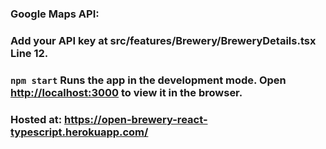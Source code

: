 ### Google Maps API: 
### Add your API key at src/features/Brewery/BreweryDetails.tsx Line 12.

### `npm start` Runs the app in the development mode. Open [http://localhost:3000](http://localhost:3000) to view it in the browser.

### Hosted at: https://open-brewery-react-typescript.herokuapp.com/


